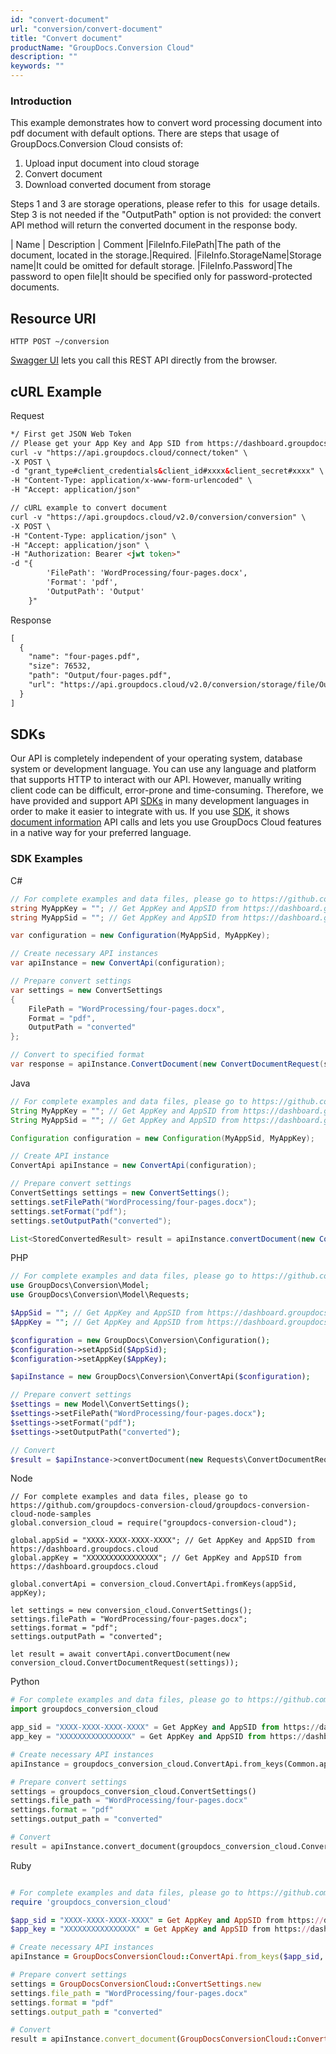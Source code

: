 ```yaml
---
id: "convert-document"
url: "conversion/convert-document"
title: "Convert document"
productName: "GroupDocs.Conversion Cloud"
description: ""
keywords: ""
---
```

### Introduction ###

This example demonstrates how to convert word processing document into pdf document with default options. There are steps that usage of GroupDocs.Conversion Cloud consists of:

1. Upload input document into cloud storage
1. Convert document
1. Download converted document from storage

Steps 1 and 3 are storage operations, please refer to this  for usage details.
Step 3 is not needed if the "OutputPath" option is not provided: the convert API method will return the converted document in the response body.

| Name | Description | Comment
|FileInfo.FilePath|The path of the document, located in the storage.|Required.
|FileInfo.StorageName|Storage name|It could be omitted for default storage.
|FileInfo.Password|The password to open file|It should be specified only for password-protected documents.

## Resource URI ##

```HTTP POST ~/conversion```

[Swagger UI](https://apireference.groupdocs.cloud/watermark/#/Info/GetInfo) lets you call this REST API directly from the browser.

## cURL Example ##

Request

```html
*/ First get JSON Web Token
// Please get your App Key and App SID from https://dashboard.groupdocs.cloud/#/apps. Kindly place App Key in "client_secret" and App SID in "client_id" argument.
curl -v "https://api.groupdocs.cloud/connect/token" \
-X POST \
-d "grant_type#client_credentials&client_id#xxxx&client_secret#xxxx" \
-H "Content-Type: application/x-www-form-urlencoded" \
-H "Accept: application/json"

// cURL example to convert document
curl -v "https://api.groupdocs.cloud/v2.0/conversion/conversion" \
-X POST \
-H "Content-Type: application/json" \
-H "Accept: application/json" \
-H "Authorization: Bearer <jwt token>"
-d "{
        'FilePath': 'WordProcessing/four-pages.docx',
        'Format': 'pdf',
        'OutputPath': 'Output'
    }"
```

Response

```html
[
  {
    "name": "four-pages.pdf",
    "size": 76532,
    "path": "Output/four-pages.pdf",
    "url": "https://api.groupdocs.cloud/v2.0/conversion/storage/file/Output/four-pages.pdf"
  }
]
```

## SDKs ##

Our API is completely independent of your operating system, database system or development language. You can use any language and platform that supports HTTP to interact with our API. However, manually writing client code can be difficult, error-prone and time-consuming. Therefore, we have provided and support API [SDKs](https://github.com/groupdocs-watermark-cloud) in many development languages in order to make it easier to integrate with us. If you use [SDK](https://github.com/groupdocs-watermark-cloud), it shows [document information](https://apireference.groupdocs.cloud/watermark/#/Info/GetInfo) API calls and lets you use GroupDocs Cloud features in a native way for your preferred language.

### SDK Examples ###

 C#

```csharp
// For complete examples and data files, please go to https://github.com/groupdocs-conversion-cloud/groupdocs-conversion-cloud-dotnet-samples
string MyAppKey = ""; // Get AppKey and AppSID from https://dashboard.groupdocs.cloud
string MyAppSid = ""; // Get AppKey and AppSID from https://dashboard.groupdocs.cloud

var configuration = new Configuration(MyAppSid, MyAppKey);

// Create necessary API instances
var apiInstance = new ConvertApi(configuration);

// Prepare convert settings
var settings = new ConvertSettings
{
    FilePath = "WordProcessing/four-pages.docx",
    Format = "pdf",
    OutputPath = "converted"
};

// Convert to specified format
var response = apiInstance.ConvertDocument(new ConvertDocumentRequest(settings));
```

 Java

```java
// For complete examples and data files, please go to https://github.com/groupdocs-conversion-cloud/groupdocs-conversion-cloud-java-samples
String MyAppKey = ""; // Get AppKey and AppSID from https://dashboard.groupdocs.cloud
String MyAppSid = ""; // Get AppKey and AppSID from https://dashboard.groupdocs.cloud

Configuration configuration = new Configuration(MyAppSid, MyAppKey);

// Create API instance
ConvertApi apiInstance = new ConvertApi(configuration);

// Prepare convert settings
ConvertSettings settings = new ConvertSettings();
settings.setFilePath("WordProcessing/four-pages.docx");
settings.setFormat("pdf");
settings.setOutputPath("converted");

List<StoredConvertedResult> result = apiInstance.convertDocument(new ConvertDocumentRequest(settings));
```

 PHP

```php
// For complete examples and data files, please go to https://github.com/groupdocs-conversion-cloud/groupdocs-conversion-cloud-php-samples
use GroupDocs\Conversion\Model;
use GroupDocs\Conversion\Model\Requests;

$AppSid = ""; // Get AppKey and AppSID from https://dashboard.groupdocs.cloud
$AppKey = ""; // Get AppKey and AppSID from https://dashboard.groupdocs.cloud

$configuration = new GroupDocs\Conversion\Configuration();
$configuration->setAppSid($AppSid);
$configuration->setAppKey($AppKey);

$apiInstance = new GroupDocs\Conversion\ConvertApi($configuration);

// Prepare convert settings
$settings = new Model\ConvertSettings();
$settings->setFilePath("WordProcessing/four-pages.docx");
$settings->setFormat("pdf");
$settings->setOutputPath("converted");

// Convert
$result = $apiInstance->convertDocument(new Requests\ConvertDocumentRequest($settings));
```

 Node

```node
// For complete examples and data files, please go to https://github.com/groupdocs-conversion-cloud/groupdocs-conversion-cloud-node-samples
global.conversion_cloud = require("groupdocs-conversion-cloud");

global.appSid = "XXXX-XXXX-XXXX-XXXX"; // Get AppKey and AppSID from https://dashboard.groupdocs.cloud
global.appKey = "XXXXXXXXXXXXXXXX"; // Get AppKey and AppSID from https://dashboard.groupdocs.cloud

global.convertApi = conversion_cloud.ConvertApi.fromKeys(appSid, appKey);

let settings = new conversion_cloud.ConvertSettings();
settings.filePath = "WordProcessing/four-pages.docx";
settings.format = "pdf";
settings.outputPath = "converted";

let result = await convertApi.convertDocument(new conversion_cloud.ConvertDocumentRequest(settings));
```

 Python

```python
# For complete examples and data files, please go to https://github.com/groupdocs-conversion-cloud/groupdocs-conversion-cloud-python-samples
import groupdocs_conversion_cloud

app_sid = "XXXX-XXXX-XXXX-XXXX" = Get AppKey and AppSID from https://dashboard.groupdocs.cloud
app_key = "XXXXXXXXXXXXXXXX" = Get AppKey and AppSID from https://dashboard.groupdocs.cloud

# Create necessary API instances
apiInstance = groupdocs_conversion_cloud.ConvertApi.from_keys(Common.app_sid, Common.app_key)

# Prepare convert settings
settings = groupdocs_conversion_cloud.ConvertSettings()
settings.file_path = "WordProcessing/four-pages.docx"
settings.format = "pdf"
settings.output_path = "converted"

# Convert
result = apiInstance.convert_document(groupdocs_conversion_cloud.ConvertDocumentRequest(settings))
```

 Ruby

```ruby

# For complete examples and data files, please go to https://github.com/groupdocs-conversion-cloud/groupdocs-conversion-cloud-ruby-samples
require 'groupdocs_conversion_cloud'

$app_sid = "XXXX-XXXX-XXXX-XXXX" = Get AppKey and AppSID from https://dashboard.groupdocs.cloud
$app_key = "XXXXXXXXXXXXXXXX" = Get AppKey and AppSID from https://dashboard.groupdocs.cloud

# Create necessary API instances
apiInstance = GroupDocsConversionCloud::ConvertApi.from_keys($app_sid, $app_key)

# Prepare convert settings
settings = GroupDocsConversionCloud::ConvertSettings.new
settings.file_path = "WordProcessing/four-pages.docx"
settings.format = "pdf"
settings.output_path = "converted"

# Convert
result = apiInstance.convert_document(GroupDocsConversionCloud::ConvertDocumentRequest.new(settings))
```
